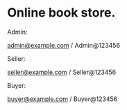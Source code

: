 # Online book store.

Admin:

admin@example.com / Admin@123456

Seller:

seller@example.com / Seller@123456

Buyer:

buyer@example.com / Buyer@123456
